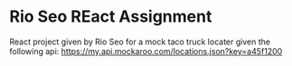# Rio Seo REact Assignment
React project given by Rio Seo for a mock taco truck locater given the following api:  https://my.api.mockaroo.com/locations.json?key=a45f1200